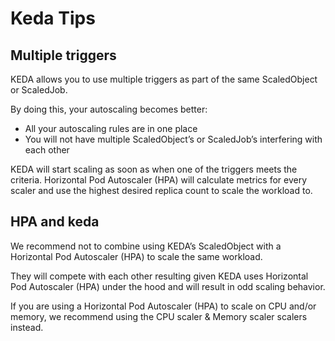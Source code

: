# Keda Tips

## Multiple triggers

KEDA allows you to use multiple triggers as part of the same ScaledObject or ScaledJob.

By doing this, your autoscaling becomes better:

- All your autoscaling rules are in one place
- You will not have multiple ScaledObject’s or ScaledJob’s interfering with each other

KEDA will start scaling as soon as when one of the triggers meets the criteria. Horizontal Pod Autoscaler (HPA) will calculate metrics for every scaler and use the highest desired replica count to scale the workload to.

## HPA and keda

We recommend not to combine using KEDA’s ScaledObject with a Horizontal Pod Autoscaler (HPA) to scale the same workload.

They will compete with each other resulting given KEDA uses Horizontal Pod Autoscaler (HPA) under the hood and will result in odd scaling behavior.

If you are using a Horizontal Pod Autoscaler (HPA) to scale on CPU and/or memory, we recommend using the CPU scaler & Memory scaler scalers instead.
